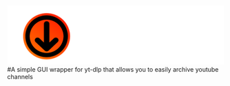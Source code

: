 <img src="title.png" width="800">
#A simple GUI wrapper for yt-dlp that allows you to easily archive youtube channels
